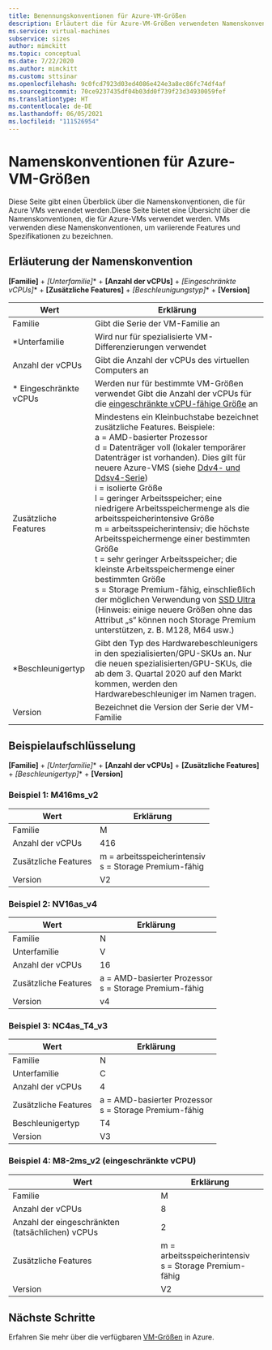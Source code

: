 ```yaml
---
title: Benennungskonventionen für Azure-VM-Größen
description: Erläutert die für Azure-VM-Größen verwendeten Namenskonventionen
ms.service: virtual-machines
subservice: sizes
author: mimckitt
ms.topic: conceptual
ms.date: 7/22/2020
ms.author: mimckitt
ms.custom: sttsinar
ms.openlocfilehash: 9c0fcd7923d03ed4086e424e3a8ec86fc74df4af
ms.sourcegitcommit: 70ce9237435df04b03dd0f739f23d34930059fef
ms.translationtype: HT
ms.contentlocale: de-DE
ms.lasthandoff: 06/05/2021
ms.locfileid: "111526954"
---
```

# <a name="azure-virtual-machine-sizes-naming-conventions"></a>Namenskonventionen für Azure-VM-Größen

Diese Seite gibt einen Überblick über die Namenskonventionen, die für Azure VMs verwendet werden.Diese Seite bietet eine Übersicht über die Namenskonventionen, die für Azure-VMs verwendet werden. VMs verwenden diese Namenskonventionen, um variierende Features und Spezifikationen zu bezeichnen.

## <a name="naming-convention-explanation"></a>Erläuterung der Namenskonvention

**[Familie]**  +  **[Unterfamilie*]**  +  **[Anzahl der vCPUs]**  +  **[Eingeschränkte vCPUs*]**  +  **[Zusätzliche Features]**  +  **[Beschleunigungstyp*]**  +  **[Version]**

|Wert | Erklärung|
|---|---|
| Familie | Gibt die Serie der VM-Familie an| 
| *Unterfamilie | Wird nur für spezialisierte VM-Differenzierungen verwendet|
| Anzahl der vCPUs| Gibt die Anzahl der vCPUs des virtuellen Computers an |
| * Eingeschränkte vCPUs| Werden nur für bestimmte VM-Größen verwendet Gibt die Anzahl der vCPUs für die [eingeschränkte vCPU-fähige Größe](./constrained-vcpu.md) an |
| Zusätzliche Features | Mindestens ein Kleinbuchstabe bezeichnet zusätzliche Features. Beispiele: <br> a = AMD-basierter Prozessor <br> d = Datenträger voll (lokaler temporärer Datenträger ist vorhanden). Dies gilt für neuere Azure-VMS (siehe [Ddv4- und Ddsv4-Serie](./ddv4-ddsv4-series.md)) <br> i = isolierte Größe <br> l = geringer Arbeitsspeicher; eine niedrigere Arbeitsspeichermenge als die arbeitsspeicherintensive Größe <br> m = arbeitsspeicherintensiv; die höchste Arbeitsspeichermenge einer bestimmten Größe <br> t = sehr geringer Arbeitsspeicher; die kleinste Arbeitsspeichermenge einer bestimmten Größe <br> s = Storage Premium-fähig, einschließlich der möglichen Verwendung von [SSD Ultra](./disks-types.md#ultra-disk) (Hinweis: einige neuere Größen ohne das Attribut „s“ können noch Storage Premium unterstützen, z. B. M128, M64 usw.)<br> |
| *Beschleunigertyp | Gibt den Typ des Hardwarebeschleunigers in den spezialisierten/GPU-SKUs an. Nur die neuen spezialisierten/GPU-SKUs, die ab dem 3. Quartal 2020 auf den Markt kommen, werden den Hardwarebeschleuniger im Namen tragen. |
| Version | Bezeichnet die Version der Serie der VM-Familie |

## <a name="example-breakdown"></a>Beispielaufschlüsselung

**[Familie]**  +  **[Unterfamilie*]**  +  **[Anzahl der vCPUs]**  +  **[Zusätzliche Features]**  +  **[Beschleunigertyp*]**  +  **[Version]**

### <a name="example-1-m416ms_v2"></a>Beispiel 1: M416ms_v2

|Wert | Erklärung|
|---|---|
| Familie | M | 
| Anzahl der vCPUs | 416 |
| Zusätzliche Features | m = arbeitsspeicherintensiv <br> s = Storage Premium-fähig |
| Version | V2 |

### <a name="example-2-nv16as_v4"></a>Beispiel 2: NV16as_v4

|Wert | Erklärung|
|---|---|
| Familie | N | 
| Unterfamilie | V |
| Anzahl der vCPUs | 16 |
| Zusätzliche Features | a = AMD-basierter Prozessor <br> s = Storage Premium-fähig |
| Version | v4 |

### <a name="example-3-nc4as_t4_v3"></a>Beispiel 3: NC4as_T4_v3

|Wert | Erklärung|
|---|---|
| Familie | N | 
| Unterfamilie | C |
| Anzahl der vCPUs | 4 |
| Zusätzliche Features | a = AMD-basierter Prozessor <br> s = Storage Premium-fähig |
| Beschleunigertyp | T4 |
| Version | V3 |

### <a name="example-4-m8-2ms_v2-constrained-vcpu"></a>Beispiel 4: M8-2ms_v2 (eingeschränkte vCPU)

|Wert | Erklärung|
|---|---|
| Familie | M | 
| Anzahl der vCPUs | 8 |
| Anzahl der eingeschränkten (tatsächlichen) vCPUs | 2 |
| Zusätzliche Features | m = arbeitsspeicherintensiv <br> s = Storage Premium-fähig |
| Version | V2 |

## <a name="next-steps"></a>Nächste Schritte

Erfahren Sie mehr über die verfügbaren [VM-Größen](./sizes.md) in Azure.
